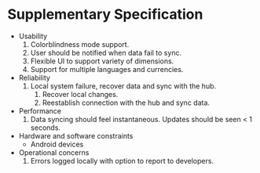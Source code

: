 # Supplementary Specification
- Usability
  1. Colorblindness mode support.
  2. User should be notified when data fail to sync.
  3. Flexible UI to support variety of dimensions.
  4. Support for multiple languages and currencies.
- Reliability
  1. Local system failure, recover data and sync with the hub.
     1. Recover local changes.
     2. Reestablish connection with the hub and sync data.
- Performance
  1. Data syncing should feel instantaneous. Updates should be seen < 1 seconds.
- Hardware and software constraints
  - Android devices
- Operational concerns
  1. Errors logged locally with option to report to developers.